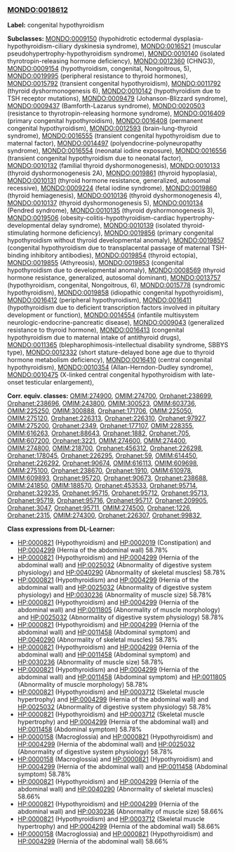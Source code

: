 
### [MONDO:0018612](http://purl.obolibrary.org/obo/MONDO_0018612)
**Label:** congenital hypothyroidism

**Subclasses:** [MONDO:0009150](http://purl.obolibrary.org/obo/MONDO_0009150) (hypohidrotic ectodermal dysplasia-hypothyroidism-ciliary dyskinesia syndrome), [MONDO:0016521](http://purl.obolibrary.org/obo/MONDO_0016521) (muscular pseudohypertrophy-hypothyroidism syndrome), [MONDO:0010140](http://purl.obolibrary.org/obo/MONDO_0010140) (isolated thyrotropin-releasing hormone deficiency), [MONDO:0012360](http://purl.obolibrary.org/obo/MONDO_0012360) (CHNG3), [MONDO:0009154](http://purl.obolibrary.org/obo/MONDO_0009154) (hypothyroidism, congenital, Nongoitrous, 5), [MONDO:0019995](http://purl.obolibrary.org/obo/MONDO_0019995) (peripheral resistance to thyroid hormones), [MONDO:0015792](http://purl.obolibrary.org/obo/MONDO_0015792) (transient congenital hypothyroidism), [MONDO:0011792](http://purl.obolibrary.org/obo/MONDO_0011792) (thyroid dyshormonogenesis 6), [MONDO:0010142](http://purl.obolibrary.org/obo/MONDO_0010142) (hypothyroidism due to TSH receptor mutations), [MONDO:0009479](http://purl.obolibrary.org/obo/MONDO_0009479) (Johanson-Blizzard syndrome), [MONDO:0009437](http://purl.obolibrary.org/obo/MONDO_0009437) (Bamforth-Lazarus syndrome), [MONDO:0020503](http://purl.obolibrary.org/obo/MONDO_0020503) (resistance to thyrotropin-releasing hormone syndrome), [MONDO:0016409](http://purl.obolibrary.org/obo/MONDO_0016409) (primary congenital hypothyroidism), [MONDO:0016408](http://purl.obolibrary.org/obo/MONDO_0016408) (permanent congenital hypothyroidism), [MONDO:0012593](http://purl.obolibrary.org/obo/MONDO_0012593) (brain-lung-thyroid syndrome), [MONDO:0016555](http://purl.obolibrary.org/obo/MONDO_0016555) (transient congenital hypothyroidism due to maternal factor), [MONDO:0014497](http://purl.obolibrary.org/obo/MONDO_0014497) (polyendocrine-polyneuropathy syndrome), [MONDO:0016554](http://purl.obolibrary.org/obo/MONDO_0016554) (neonatal iodine exposure), [MONDO:0016556](http://purl.obolibrary.org/obo/MONDO_0016556) (transient congenital hypothyroidism due to neonatal factor), [MONDO:0010132](http://purl.obolibrary.org/obo/MONDO_0010132) (familial thyroid dyshormonogenesis), [MONDO:0010133](http://purl.obolibrary.org/obo/MONDO_0010133) (thyroid dyshormonogenesis 2A), [MONDO:0019861](http://purl.obolibrary.org/obo/MONDO_0019861) (thyroid hypoplasia), [MONDO:0010131](http://purl.obolibrary.org/obo/MONDO_0010131) (thyroid hormone resistance, generalized, autosomal recessive), [MONDO:0009224](http://purl.obolibrary.org/obo/MONDO_0009224) (fetal iodine syndrome), [MONDO:0019860](http://purl.obolibrary.org/obo/MONDO_0019860) (thyroid hemiagenesis), [MONDO:0010136](http://purl.obolibrary.org/obo/MONDO_0010136) (thyroid dyshormonogenesis 4), [MONDO:0010137](http://purl.obolibrary.org/obo/MONDO_0010137) (thyroid dyshormonogenesis 5), [MONDO:0010134](http://purl.obolibrary.org/obo/MONDO_0010134) (Pendred syndrome), [MONDO:0010135](http://purl.obolibrary.org/obo/MONDO_0010135) (thyroid dyshormonogenesis 3), [MONDO:0019506](http://purl.obolibrary.org/obo/MONDO_0019506) (obesity-colitis-hypothyroidism-cardiac hypertrophy-developmental delay syndrome), [MONDO:0010139](http://purl.obolibrary.org/obo/MONDO_0010139) (isolated thyroid-stimulating hormone deficiency), [MONDO:0019856](http://purl.obolibrary.org/obo/MONDO_0019856) (primary congenital hypothyroidism without thyroid developmental anomaly), [MONDO:0019857](http://purl.obolibrary.org/obo/MONDO_0019857) (congenital hypothyroidism due to transplacental passage of maternal TSH-binding inhibitory antibodies), [MONDO:0019854](http://purl.obolibrary.org/obo/MONDO_0019854) (thyroid ectopia), [MONDO:0019855](http://purl.obolibrary.org/obo/MONDO_0019855) (Athyreosis), [MONDO:0019853](http://purl.obolibrary.org/obo/MONDO_0019853) (congenital hypothyroidism due to developmental anomaly), [MONDO:0008569](http://purl.obolibrary.org/obo/MONDO_0008569) (thyroid hormone resistance, generalized, autosomal dominant), [MONDO:0013757](http://purl.obolibrary.org/obo/MONDO_0013757) (hypothyroidism, congenital, Nongoitrous, 6), [MONDO:0015778](http://purl.obolibrary.org/obo/MONDO_0015778) (syndromic hypothyroidism), [MONDO:0019858](http://purl.obolibrary.org/obo/MONDO_0019858) (idiopathic congenital hypothyroidism), [MONDO:0016412](http://purl.obolibrary.org/obo/MONDO_0016412) (peripheral hypothyroidism), [MONDO:0016411](http://purl.obolibrary.org/obo/MONDO_0016411) (hypothyroidism due to deficient transcription factors involved in pituitary development or function), [MONDO:0014554](http://purl.obolibrary.org/obo/MONDO_0014554) (infantile multisystem neurologic-endocrine-pancreatic disease), [MONDO:0009043](http://purl.obolibrary.org/obo/MONDO_0009043) (generalized resistance to thyroid hormone), [MONDO:0016413](http://purl.obolibrary.org/obo/MONDO_0016413) (congenital hypothyroidism due to maternal intake of antithyroid drugs), [MONDO:0011365](http://purl.obolibrary.org/obo/MONDO_0011365) (blepharophimosis-intellectual disability syndrome, SBBYS type), [MONDO:0012332](http://purl.obolibrary.org/obo/MONDO_0012332) (short stature-delayed bone age due to thyroid hormone metabolism deficiency), [MONDO:0016410](http://purl.obolibrary.org/obo/MONDO_0016410) (central congenital hypothyroidism), [MONDO:0010354](http://purl.obolibrary.org/obo/MONDO_0010354) (Allan-Herndon-Dudley syndrome), [MONDO:0010475](http://purl.obolibrary.org/obo/MONDO_0010475) (X-linked central congenital hypothyroidism with late-onset testicular enlargement), 

**Corr. equiv. classes:** [OMIM:274900](http://purl.obolibrary.org/obo/OMIM_274900), [OMIM:274700](http://purl.obolibrary.org/obo/OMIM_274700), [Orphanet:238699](http://www.orpha.net/ORDO/Orphanet_238699), [Orphanet:238696](http://www.orpha.net/ORDO/Orphanet_238696), [OMIM:243800](http://purl.obolibrary.org/obo/OMIM_243800), [OMIM:300523](http://purl.obolibrary.org/obo/OMIM_300523), [OMIM:603736](http://purl.obolibrary.org/obo/OMIM_603736), [OMIM:225250](http://purl.obolibrary.org/obo/OMIM_225250), [OMIM:300888](http://purl.obolibrary.org/obo/OMIM_300888), [Orphanet:171706](http://www.orpha.net/ORDO/Orphanet_171706), [OMIM:225050](http://purl.obolibrary.org/obo/OMIM_225050), [OMIM:275120](http://purl.obolibrary.org/obo/OMIM_275120), [Orphanet:226313](http://www.orpha.net/ORDO/Orphanet_226313), [Orphanet:226310](http://www.orpha.net/ORDO/Orphanet_226310), [Orphanet:97927](http://www.orpha.net/ORDO/Orphanet_97927), [OMIM:275200](http://purl.obolibrary.org/obo/OMIM_275200), [Orphanet:2349](http://www.orpha.net/ORDO/Orphanet_2349), [Orphanet:177107](http://www.orpha.net/ORDO/Orphanet_177107), [OMIM:228355](http://purl.obolibrary.org/obo/OMIM_228355), [OMIM:616263](http://purl.obolibrary.org/obo/OMIM_616263), [Orphanet:88643](http://www.orpha.net/ORDO/Orphanet_88643), [Orphanet:1882](http://www.orpha.net/ORDO/Orphanet_1882), [Orphanet:705](http://www.orpha.net/ORDO/Orphanet_705), [OMIM:607200](http://purl.obolibrary.org/obo/OMIM_607200), [Orphanet:3221](http://www.orpha.net/ORDO/Orphanet_3221), [OMIM:274600](http://purl.obolibrary.org/obo/OMIM_274600), [OMIM:274400](http://purl.obolibrary.org/obo/OMIM_274400), [OMIM:274800](http://purl.obolibrary.org/obo/OMIM_274800), [OMIM:218700](http://purl.obolibrary.org/obo/OMIM_218700), [Orphanet:456312](http://www.orpha.net/ORDO/Orphanet_456312), [Orphanet:226298](http://www.orpha.net/ORDO/Orphanet_226298), [Orphanet:178045](http://www.orpha.net/ORDO/Orphanet_178045), [Orphanet:226295](http://www.orpha.net/ORDO/Orphanet_226295), [Orphanet:59](http://www.orpha.net/ORDO/Orphanet_59), [OMIM:614450](http://purl.obolibrary.org/obo/OMIM_614450), [Orphanet:226292](http://www.orpha.net/ORDO/Orphanet_226292), [Orphanet:90674](http://www.orpha.net/ORDO/Orphanet_90674), [OMIM:616113](http://purl.obolibrary.org/obo/OMIM_616113), [OMIM:609698](http://purl.obolibrary.org/obo/OMIM_609698), [OMIM:275100](http://purl.obolibrary.org/obo/OMIM_275100), [Orphanet:238670](http://www.orpha.net/ORDO/Orphanet_238670), [Orphanet:1910](http://www.orpha.net/ORDO/Orphanet_1910), [OMIM:610978](http://purl.obolibrary.org/obo/OMIM_610978), [OMIM:609893](http://purl.obolibrary.org/obo/OMIM_609893), [Orphanet:95720](http://www.orpha.net/ORDO/Orphanet_95720), [Orphanet:90673](http://www.orpha.net/ORDO/Orphanet_90673), [Orphanet:238688](http://www.orpha.net/ORDO/Orphanet_238688), [OMIM:241850](http://purl.obolibrary.org/obo/OMIM_241850), [OMIM:188570](http://purl.obolibrary.org/obo/OMIM_188570), [Orphanet:453533](http://www.orpha.net/ORDO/Orphanet_453533), [Orphanet:95714](http://www.orpha.net/ORDO/Orphanet_95714), [Orphanet:329235](http://www.orpha.net/ORDO/Orphanet_329235), [Orphanet:95715](http://www.orpha.net/ORDO/Orphanet_95715), [Orphanet:95712](http://www.orpha.net/ORDO/Orphanet_95712), [Orphanet:95713](http://www.orpha.net/ORDO/Orphanet_95713), [Orphanet:95719](http://www.orpha.net/ORDO/Orphanet_95719), [Orphanet:95716](http://www.orpha.net/ORDO/Orphanet_95716), [Orphanet:95717](http://www.orpha.net/ORDO/Orphanet_95717), [Orphanet:209905](http://www.orpha.net/ORDO/Orphanet_209905), [Orphanet:3047](http://www.orpha.net/ORDO/Orphanet_3047), [Orphanet:95711](http://www.orpha.net/ORDO/Orphanet_95711), [OMIM:274500](http://purl.obolibrary.org/obo/OMIM_274500), [Orphanet:1226](http://www.orpha.net/ORDO/Orphanet_1226), [Orphanet:2315](http://www.orpha.net/ORDO/Orphanet_2315), [OMIM:274300](http://purl.obolibrary.org/obo/OMIM_274300), [Orphanet:226307](http://www.orpha.net/ORDO/Orphanet_226307), [Orphanet:99832](http://www.orpha.net/ORDO/Orphanet_99832), 

**Class expressions from DL-Learner:**

- [HP:0000821](http://purl.obolibrary.org/obo/HP_0000821) (Hypothyroidism) and [HP:0002019](http://purl.obolibrary.org/obo/HP_0002019) (Constipation) and [HP:0004299](http://purl.obolibrary.org/obo/HP_0004299) (Hernia of the abdominal wall) 58.78%
- [HP:0000821](http://purl.obolibrary.org/obo/HP_0000821) (Hypothyroidism) and [HP:0004299](http://purl.obolibrary.org/obo/HP_0004299) (Hernia of the abdominal wall) and [HP:0025032](http://purl.obolibrary.org/obo/HP_0025032) (Abnormality of digestive system physiology) and [HP:0040290](http://purl.obolibrary.org/obo/HP_0040290) (Abnormality of skeletal muscles) 58.78%
- [HP:0000821](http://purl.obolibrary.org/obo/HP_0000821) (Hypothyroidism) and [HP:0004299](http://purl.obolibrary.org/obo/HP_0004299) (Hernia of the abdominal wall) and [HP:0025032](http://purl.obolibrary.org/obo/HP_0025032) (Abnormality of digestive system physiology) and [HP:0030236](http://purl.obolibrary.org/obo/HP_0030236) (Abnormality of muscle size) 58.78%
- [HP:0000821](http://purl.obolibrary.org/obo/HP_0000821) (Hypothyroidism) and [HP:0004299](http://purl.obolibrary.org/obo/HP_0004299) (Hernia of the abdominal wall) and [HP:0011805](http://purl.obolibrary.org/obo/HP_0011805) (Abnormality of muscle morphology) and [HP:0025032](http://purl.obolibrary.org/obo/HP_0025032) (Abnormality of digestive system physiology) 58.78%
- [HP:0000821](http://purl.obolibrary.org/obo/HP_0000821) (Hypothyroidism) and [HP:0004299](http://purl.obolibrary.org/obo/HP_0004299) (Hernia of the abdominal wall) and [HP:0011458](http://purl.obolibrary.org/obo/HP_0011458) (Abdominal symptom) and [HP:0040290](http://purl.obolibrary.org/obo/HP_0040290) (Abnormality of skeletal muscles) 58.78%
- [HP:0000821](http://purl.obolibrary.org/obo/HP_0000821) (Hypothyroidism) and [HP:0004299](http://purl.obolibrary.org/obo/HP_0004299) (Hernia of the abdominal wall) and [HP:0011458](http://purl.obolibrary.org/obo/HP_0011458) (Abdominal symptom) and [HP:0030236](http://purl.obolibrary.org/obo/HP_0030236) (Abnormality of muscle size) 58.78%
- [HP:0000821](http://purl.obolibrary.org/obo/HP_0000821) (Hypothyroidism) and [HP:0004299](http://purl.obolibrary.org/obo/HP_0004299) (Hernia of the abdominal wall) and [HP:0011458](http://purl.obolibrary.org/obo/HP_0011458) (Abdominal symptom) and [HP:0011805](http://purl.obolibrary.org/obo/HP_0011805) (Abnormality of muscle morphology) 58.78%
- [HP:0000821](http://purl.obolibrary.org/obo/HP_0000821) (Hypothyroidism) and [HP:0003712](http://purl.obolibrary.org/obo/HP_0003712) (Skeletal muscle hypertrophy) and [HP:0004299](http://purl.obolibrary.org/obo/HP_0004299) (Hernia of the abdominal wall) and [HP:0025032](http://purl.obolibrary.org/obo/HP_0025032) (Abnormality of digestive system physiology) 58.78%
- [HP:0000821](http://purl.obolibrary.org/obo/HP_0000821) (Hypothyroidism) and [HP:0003712](http://purl.obolibrary.org/obo/HP_0003712) (Skeletal muscle hypertrophy) and [HP:0004299](http://purl.obolibrary.org/obo/HP_0004299) (Hernia of the abdominal wall) and [HP:0011458](http://purl.obolibrary.org/obo/HP_0011458) (Abdominal symptom) 58.78%
- [HP:0000158](http://purl.obolibrary.org/obo/HP_0000158) (Macroglossia) and [HP:0000821](http://purl.obolibrary.org/obo/HP_0000821) (Hypothyroidism) and [HP:0004299](http://purl.obolibrary.org/obo/HP_0004299) (Hernia of the abdominal wall) and [HP:0025032](http://purl.obolibrary.org/obo/HP_0025032) (Abnormality of digestive system physiology) 58.78%
- [HP:0000158](http://purl.obolibrary.org/obo/HP_0000158) (Macroglossia) and [HP:0000821](http://purl.obolibrary.org/obo/HP_0000821) (Hypothyroidism) and [HP:0004299](http://purl.obolibrary.org/obo/HP_0004299) (Hernia of the abdominal wall) and [HP:0011458](http://purl.obolibrary.org/obo/HP_0011458) (Abdominal symptom) 58.78%
- [HP:0000821](http://purl.obolibrary.org/obo/HP_0000821) (Hypothyroidism) and [HP:0004299](http://purl.obolibrary.org/obo/HP_0004299) (Hernia of the abdominal wall) and [HP:0040290](http://purl.obolibrary.org/obo/HP_0040290) (Abnormality of skeletal muscles) 58.66%
- [HP:0000821](http://purl.obolibrary.org/obo/HP_0000821) (Hypothyroidism) and [HP:0004299](http://purl.obolibrary.org/obo/HP_0004299) (Hernia of the abdominal wall) and [HP:0030236](http://purl.obolibrary.org/obo/HP_0030236) (Abnormality of muscle size) 58.66%
- [HP:0000821](http://purl.obolibrary.org/obo/HP_0000821) (Hypothyroidism) and [HP:0003712](http://purl.obolibrary.org/obo/HP_0003712) (Skeletal muscle hypertrophy) and [HP:0004299](http://purl.obolibrary.org/obo/HP_0004299) (Hernia of the abdominal wall) 58.66%
- [HP:0000158](http://purl.obolibrary.org/obo/HP_0000158) (Macroglossia) and [HP:0000821](http://purl.obolibrary.org/obo/HP_0000821) (Hypothyroidism) and [HP:0004299](http://purl.obolibrary.org/obo/HP_0004299) (Hernia of the abdominal wall) 58.66%


